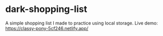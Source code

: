 # dark-shopping-list
A simple shopping list I made to practice using local storage. Live demo: https://classy-pony-5cf246.netlify.app/
